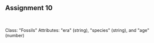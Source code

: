 ## Assignment 10
</br>
<https://s24wb34bales.onrender.com>
</br>
Class: "Fossils"
Attributes: "era" (string), "species" (string), and "age" (number)
